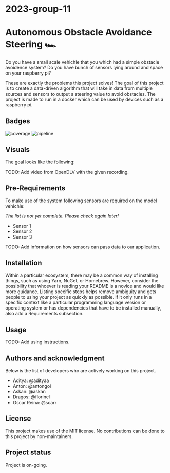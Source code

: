 # 2023-group-11


# Autonomous Obstacle Avoidance Steering :racing_car:
Do you have a small scale vehichle that you which had a simple obstacle avoidence system? Do you have bunch of sensors lying around and space on your raspberry pi? 

These are exactly the problems this project solves! The goal of this project is to create a data-driven algorithm that will take in data from multiple sources and sensors to output a steering value to avoid obstacles. The project is made to run in a docker which can be used by devices such as a raspberry pi. 

## Badges
![coverage](https://git.chalmers.se/courses/dit638/students/2023-group-11/badges/main/coverage.svg?job=coverage)
![pipeline](https://git.chalmers.se/courses/dit638/students/2023-group-11/badges/main/pipeline.svg)

## Visuals
The goal looks like the following:

TODO: Add video from OpenDLV with the given recording. 

## Pre-Requirements
To make use of the system following sensors are required on the model vehichle:

*The list is not yet complete. Please check again later!*
- Sensor 1
- Sensor 2
- Sensor 3

TODO: Add information on how sensors can pass data to our application.

## Installation
Within a particular ecosystem, there may be a common way of installing things, such as using Yarn, NuGet, or Homebrew. However, consider the possibility that whoever is reading your README is a novice and would like more guidance. Listing specific steps helps remove ambiguity and gets people to using your project as quickly as possible. If it only runs in a specific context like a particular programming language version or operating system or has dependencies that have to be installed manually, also add a Requirements subsection.

## Usage
TODO: Add using instructions.

## Authors and acknowledgment
Below is the list of developers who are actively working on this project.
- Aditya: @adityaa 
- Anton: @antongol
- Askan: @askan
- Dragos: @florinel
- Oscar Reina: @scarr

## License
This project makes use of the MIT license. No contributions can be done to this project by non-maintainers.

## Project status
Project is on-going. 
